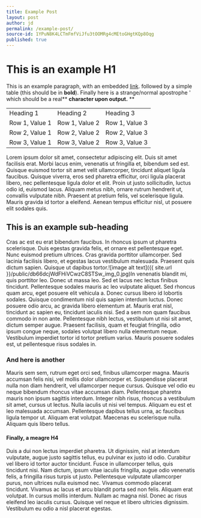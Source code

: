 ```yaml
---
title: Example Post
layout: post
author: jd
permalink: /example-post/
source-id: 1YPuN8K4LCTmFmfViJfu3tOOMRg4cMEtoGHgtKQp8Oqg
published: true
---
```

# This is an example H1

This is an example paragraph, with an embedded [link](http://www.google.com). followed by a simple table (this should be in **bold**). Finally here is a strange/normal apostrophe ' which should be a real** **character upon output.** **

<table>
  <tr>
    <td>Heading 1</td>
    <td>Heading 2</td>
    <td>Heading 3</td>
  </tr>
  <tr>
    <td>Row 1, Value 1</td>
    <td>Row 1, Value 2</td>
    <td>Row 1, Value 3</td>
  </tr>
  <tr>
    <td>Row 2, Value 1</td>
    <td>Row 2, Value 2</td>
    <td>Row 2, Value 3</td>
  </tr>
  <tr>
    <td>Row 3, Value 1</td>
    <td>Row 3, Value 2</td>
    <td>Row 3, Value 3</td>
  </tr>
</table>


Lorem ipsum dolor sit amet, consectetur adipiscing elit. Duis sit amet facilisis erat. Morbi lacus enim, venenatis ut fringilla et, bibendum sed est. Quisque euismod tortor sit amet velit ullamcorper, tincidunt aliquet ligula faucibus. Quisque viverra, eros sed pharetra efficitur, orci ligula placerat libero, nec pellentesque ligula dolor et elit. Proin ut justo sollicitudin, luctus odio id, euismod lacus. Aliquam metus nibh, ornare rutrum hendrerit ut, convallis vulputate nibh. Praesent at pretium felis, vel scelerisque ligula. Mauris gravida id tortor a eleifend. Aenean tempus efficitur nisl, ut posuere elit sodales quis.

## This is an example sub-heading

Cras ac est eu erat bibendum faucibus. In rhoncus ipsum ut pharetra scelerisque. Duis egestas gravida felis, et ornare est pellentesque eget. Nunc euismod pretium ultrices. Cras gravida porttitor ullamcorper. Sed lacinia facilisis libero, et egestas lacus vestibulum malesuada. Praesent quis dictum sapien. Quisque ut dapibus tortor.![image alt text]({{ site.url }}/public/db66dcjWdFHiVCwzC8STSw_img_0.jpg)In venenatis blandit mi, quis porttitor leo. Donec ut massa leo. Sed et lacus nec lectus finibus tincidunt. Pellentesque sodales mauris ac leo vulputate aliquet. Sed rhoncus quam arcu, eget posuere elit vehicula a. Donec cursus libero id lobortis sodales. Quisque condimentum nisl quis sapien interdum luctus. Donec posuere odio arcu, ac gravida libero elementum at. Mauris erat nisl, tincidunt ac sapien eu, tincidunt iaculis nisi. Sed a sem non quam faucibus commodo in non ante. Pellentesque nibh lectus, vestibulum ut nisi sit amet, dictum semper augue. Praesent facilisis, quam et feugiat fringilla, odio ipsum congue neque, sodales volutpat libero nulla elementum neque. Vestibulum imperdiet tortor id tortor pretium varius. Mauris posuere sodales est, ut pellentesque risus sodales in.

### And here is another

Mauris sem sem, rutrum eget orci sed, finibus ullamcorper magna. Mauris accumsan felis nisi, vel mollis dolor ullamcorper et. Suspendisse placerat nulla non diam hendrerit, vel ullamcorper neque cursus. Quisque vel odio eu neque bibendum rhoncus vitae accumsan diam. Pellentesque pharetra mauris non ipsum sagittis interdum. Integer nibh risus, rhoncus a vestibulum sit amet, cursus ut lectus. Nulla iaculis ut nisi vel tempus. Aliquam eu est et leo malesuada accumsan. Pellentesque dapibus tellus urna, ac faucibus ligula tempor ut. Aliquam erat volutpat. Maecenas eu scelerisque nulla. Aliquam quis libero tellus.

#### Finally, a meagre H4

Duis a dui non lectus imperdiet pharetra. Ut dignissim, nisl at interdum vulputate, augue justo sagittis tellus, eu pulvinar ex justo id odio. Curabitur vel libero id tortor auctor tincidunt. Fusce in ullamcorper tellus, quis tincidunt nisi. Nam dictum, ipsum vitae iaculis fringilla, augue odio venenatis felis, a fringilla risus turpis ut justo. Pellentesque vulputate ullamcorper purus, non ultrices nulla euismod nec. Vivamus commodo placerat tincidunt. Vivamus ac lacus et arcu blandit porta sed non felis. Aliquam erat volutpat. In cursus mollis interdum. Nullam ac magna nisl. Donec ac risus eleifend leo iaculis cursus. Quisque vel neque et libero ultricies dignissim. Vestibulum eu odio a nisl placerat egestas.

